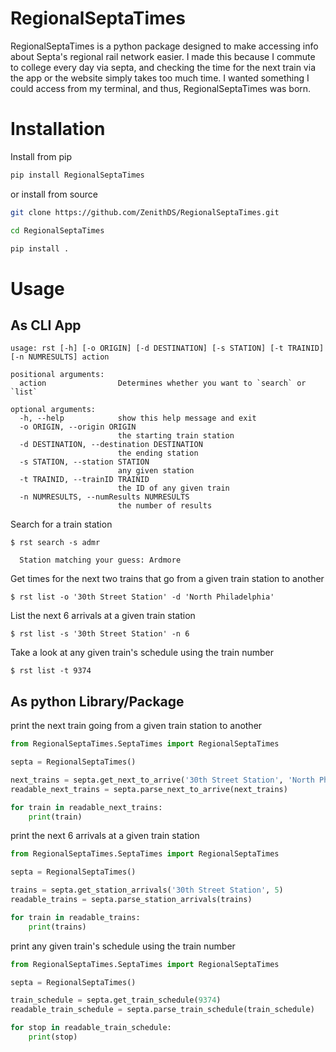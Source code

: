 # RegionalSeptaTimes

RegionalSeptaTimes is a python package designed to make accessing info about Septa's regional rail network easier. I made this because I commute to college every day via septa, and checking the time for the next train via the app or the website simply takes too much time. I wanted something I could access from my terminal, and thus, RegionalSeptaTimes was born. 

# Installation

Install from pip

```bash
pip install RegionalSeptaTimes
```
or install from source
```bash
git clone https://github.com/ZenithDS/RegionalSeptaTimes.git
```

```bash
cd RegionalSeptaTimes
```

```bash
pip install .
```

# Usage

## As CLI App
```
usage: rst [-h] [-o ORIGIN] [-d DESTINATION] [-s STATION] [-t TRAINID] [-n NUMRESULTS] action

positional arguments:
  action                Determines whether you want to `search` or `list`

optional arguments:
  -h, --help            show this help message and exit
  -o ORIGIN, --origin ORIGIN
                        the starting train station
  -d DESTINATION, --destination DESTINATION
                        the ending station
  -s STATION, --station STATION
                        any given station
  -t TRAINID, --trainID TRAINID
                        the ID of any given train
  -n NUMRESULTS, --numResults NUMRESULTS
                        the number of results
```

Search for a train station
```
$ rst search -s admr
  
  Station matching your guess: Ardmore
 ```

Get times for the next two trains that go from a given train station to another
```
$ rst list -o '30th Street Station' -d 'North Philadelphia'
```

List the next 6 arrivals at a given train station
```
$ rst list -s '30th Street Station' -n 6
```

Take a look at any given train's schedule using the train number
```
$ rst list -t 9374
```

## As python Library/Package

print the next train going from a given train station to another
```python
from RegionalSeptaTimes.SeptaTimes import RegionalSeptaTimes

septa = RegionalSeptaTimes()

next_trains = septa.get_next_to_arrive('30th Street Station', 'North Philadelphia', 1)
readable_next_trains = septa.parse_next_to_arrive(next_trains)

for train in readable_next_trains:
    print(train)
```

print the next 6 arrivals at a given train station
```python
from RegionalSeptaTimes.SeptaTimes import RegionalSeptaTimes

septa = RegionalSeptaTimes()

trains = septa.get_station_arrivals('30th Street Station', 5)
readable_trains = septa.parse_station_arrivals(trains)

for train in readable_trains:
    print(trains)
```

print any given train's schedule using the train number
```python
from RegionalSeptaTimes.SeptaTimes import RegionalSeptaTimes

septa = RegionalSeptaTimes()

train_schedule = septa.get_train_schedule(9374)
readable_train_schedule = septa.parse_train_schedule(train_schedule)

for stop in readable_train_schedule:
    print(stop)
    
 ```

